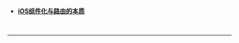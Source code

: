 

- [**iOS组件化与路由的本质**](http://www.cocoachina.com/cms/wap.php?action=article&id=27025)



<br/>

***
<br/>

